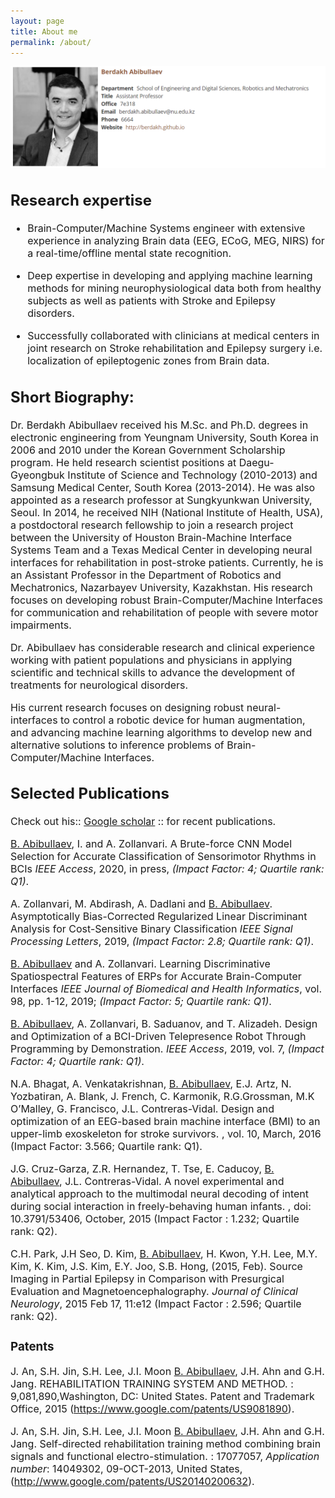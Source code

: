 ```yaml
---
layout: page
title: About me
permalink: /about/
---
```

<img src="../images/photo1.png" alt="drawing" width="900"/>

<font size="3">

## Research expertise

-   Brain-Computer/Machine Systems engineer with extensive experience in
    analyzing Brain data (EEG, ECoG, MEG, NIRS) for a real-time/offline
    mental state recognition.

-   Deep expertise in developing and applying machine learning methods
    for mining neurophysiological data both from healthy subjects as
    well as patients with Stroke and Epilepsy disorders.

-   Successfully collaborated with clinicians at medical centers in
    joint research on Stroke rehabilitation and Epilepsy surgery i.e.
    localization of epileptogenic zones from Brain data.


## Short Biography: 

Dr. Berdakh Abibullaev received his M.Sc. and Ph.D. degrees in electronic engineering from Yeungnam University, South Korea in 2006 and 2010 under the Korean Government Scholarship program. He held research scientist positions at Daegu-Gyeongbuk Institute of Science and Technology  (2010-2013) and Samsung Medical Center, South Korea (2013-2014). He was also appointed as a research professor at Sungkyunkwan University, Seoul. In 2014, he received NIH (National Institute of Health,  USA), a postdoctoral research fellowship to join a research project between the University of Houston Brain-Machine Interface Systems Team and a Texas Medical Center in developing neural interfaces for rehabilitation in post-stroke patients.  Currently, he is an Assistant Professor in the Department of Robotics and Mechatronics,  Nazarbayev University,  Kazakhstan. His research focuses on developing robust Brain-Computer/Machine Interfaces for communication and rehabilitation of people with severe motor impairments.

Dr. Abibullaev has considerable research and clinical experience working with patient populations and physicians in applying scientific and technical skills to advance the development of treatments for neurological disorders.  

His current research focuses on designing robust neural-interfaces to control a robotic device for human augmentation, and advancing machine learning algorithms to develop new and alternative solutions to inference problems of Brain-Computer/Machine Interfaces.  


## Selected Publications

Check out his:: [Google scholar](https://scholar.google.co.kr/citations?hl=en&user=KvECkz0AAAAJ&view_op=list_works&sortby=pubdate) :: for recent publications. 

<u>B. Abibullaev</u>, I. and A. Zollanvari. A Brute-force CNN Model
Selection for Accurate Classification of Sensorimotor Rhythms in BCIs
*IEEE Access*, 2020, in press, *(Impact Factor: 4; Quartile rank: Q1)*.

A. Zollanvari, M. Abdirash, A. Dadlani and <u>B. Abibullaev</u>.
Asymptotically Bias-Corrected Regularized Linear Discriminant Analysis
for Cost-Sensitive Binary Classification *IEEE Signal Processing
Letters*, 2019, *(Impact Factor: 2.8; Quartile rank: Q1)*.

<u>B. Abibullaev</u> and A. Zollanvari. Learning Discriminative
Spatiospectral Features of ERPs for Accurate Brain-Computer Interfaces
*IEEE Journal of Biomedical and Health Informatics*, vol. 98, pp. 1-12,
2019; *(Impact Factor: 5; Quartile rank: Q1)*.

<u>B. Abibullaev</u>, A. Zollanvari, B. Saduanov, and T. Alizadeh.
Design and Optimization of a BCI-Driven Telepresence Robot Through
Programming by Demonstration. *IEEE Access*, 2019, vol. 7, *(Impact
Factor: 4; Quartile rank: Q1)*.

N.A. Bhagat, A. Venkatakrishnan, <u>B. Abibullaev</u>, E.J. Artz, N.
Yozbatiran, A. Blank, J. French, C. Karmonik, R.G.Grossman, M.K
O’Malley, G. Francisco, J.L. Contreras-Vidal. Design and optimization of
an EEG-based brain machine interface (BMI) to an upper-limb exoskeleton
for stroke survivors. , vol. 10, March, 2016 (Impact Factor: 3.566;
Quartile rank: Q1).

J.G. Cruz-Garza, Z.R. Hernandez, T. Tse, E. Caducoy, <u>B.
Abibullaev</u>, J.L. Contreras-Vidal. A novel experimental and
analytical approach to the multimodal neural decoding of intent during
social interaction in freely-behaving human infants. , doi:
10.3791/53406, October, 2015 (Impact Factor : 1.232; Quartile rank: Q2).

C.H. Park, J.H Seo, D. Kim, <u>B. Abibullaev</u>, H. Kwon, Y.H. Lee,
M.Y. Kim, K. Kim, J.S. Kim, E.Y. Joo, S.B. Hong, (2015, Feb). Source
Imaging in Partial Epilepsy in Comparison with Presurgical Evaluation
and Magnetoencephalography. *Journal of Clinical Neurology*, 2015 Feb
17, 11:e12 (Impact Factor : 2.596; Quartile rank: Q2).

### Patents 
J. An, S.H. Jin, S.H. Lee, J.I. Moon <u>B. Abibullaev</u>, J.H. Ahn and
G.H. Jang. REHABILITATION TRAINING SYSTEM AND METHOD. :
9,081,890,Washington, DC: United States. Patent and Trademark Office,
2015 (https://www.google.com/patents/US9081890).

J. An, S.H. Jin, S.H. Lee, J.I. Moon <u>B. Abibullaev</u>, J.H. Ahn and
G.H. Jang. Self-directed rehabilitation training method combining brain
signals and functional electro-stimulation. : 17077057, *Application
number*: 14049302, 09-OCT-2013, United States,
(http://www.google.com/patents/US20140200632).

</font> 
